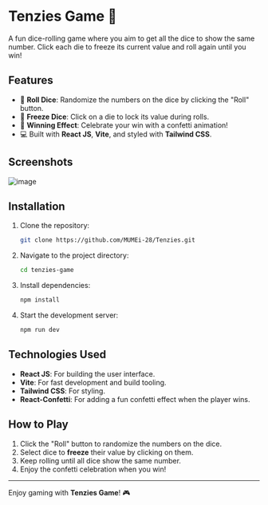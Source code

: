 
# Tenzies Game 🎲

A fun dice-rolling game where you aim to get all the dice to show the same number. Click each die to freeze its current value and roll again until you win!

## Features

- 🎲 **Roll Dice**: Randomize the numbers on the dice by clicking the "Roll" button.
- 🧊 **Freeze Dice**: Click on a die to lock its value during rolls.
- 🎉 **Winning Effect**: Celebrate your win with a confetti animation!
- 💻 Built with **React JS**, **Vite**, and styled with **Tailwind CSS**.

## Screenshots

![image](https://github.com/user-attachments/assets/45a4bcdc-a50d-467e-aa55-149831de0e87)


## Installation

1. Clone the repository:
   ```bash
   git clone https://github.com/MUMEi-28/Tenzies.git
   ```
2. Navigate to the project directory:
   ```bash
   cd tenzies-game
   ```
3. Install dependencies:
   ```bash
   npm install
   ```
4. Start the development server:
   ```bash
   npm run dev
   ```

## Technologies Used

- **React JS**: For building the user interface.
- **Vite**: For fast development and build tooling.
- **Tailwind CSS**: For styling.
- **React-Confetti**: For adding a fun confetti effect when the player wins.

## How to Play

1. Click the "Roll" button to randomize the numbers on the dice.
2. Select dice to **freeze** their value by clicking on them.
3. Keep rolling until all dice show the same number.
4. Enjoy the confetti celebration when you win!

---
Enjoy gaming with  **Tenzies Game**! 🎮
